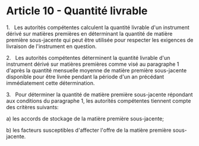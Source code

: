 # Article 10 - Quantité livrable


1.   Les autorités compétentes calculent la quantité livrable d'un instrument dérivé sur matières premières en déterminant la quantité de matière première sous-jacente qui peut être utilisée pour respecter les exigences de livraison de l'instrument en question.

2.   Les autorités compétentes déterminent la quantité livrable d'un instrument dérivé sur matières premières comme visé au paragraphe 1 d'après la quantité mensuelle moyenne de matière première sous-jacente disponible pour être livrée pendant la période d'un an précédant immédiatement cette détermination.

3.   Pour déterminer la quantité de matière première sous-jacente répondant aux conditions du paragraphe 1, les autorités compétentes tiennent compte des critères suivants:

a) les accords de stockage de la matière première sous-jacente;

b) les facteurs susceptibles d'affecter l'offre de la matière première sous-jacente.
